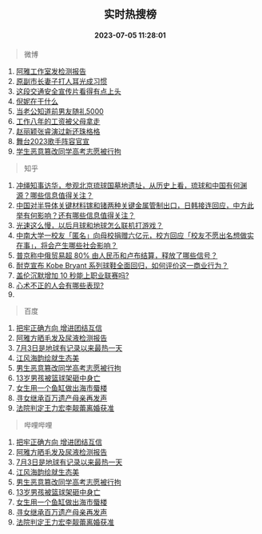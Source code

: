 <div align="center"><h2>实时热搜榜</h2><h4>2023-07-05 11:28:01</h4></div>

> 微博  

1. [阿雅工作室发检测报告](https://s.weibo.com/weibo?q=%23%E9%98%BF%E9%9B%85%E5%B7%A5%E4%BD%9C%E5%AE%A4%E5%8F%91%E6%A3%80%E6%B5%8B%E6%8A%A5%E5%91%8A%23&t=31&band_rank=1&Refer=top)<br />
2. [原副市长妻子打人耳光成习惯](https://s.weibo.com/weibo?q=%23%E5%8E%9F%E5%89%AF%E5%B8%82%E9%95%BF%E5%A6%BB%E5%AD%90%E6%89%93%E4%BA%BA%E8%80%B3%E5%85%89%E6%88%90%E4%B9%A0%E6%83%AF%23&t=31&band_rank=2&Refer=top)<br />
3. [这段交通安全宣传片看得有点上头](https://s.weibo.com/weibo?q=%23%E8%BF%99%E6%AE%B5%E4%BA%A4%E9%80%9A%E5%AE%89%E5%85%A8%E5%AE%A3%E4%BC%A0%E7%89%87%E7%9C%8B%E5%BE%97%E6%9C%89%E7%82%B9%E4%B8%8A%E5%A4%B4%23&t=31&band_rank=3&Refer=top)<br />
4. [倪妮在干什么](https://s.weibo.com/weibo?q=%E5%80%AA%E5%A6%AE%E5%9C%A8%E5%B9%B2%E4%BB%80%E4%B9%88&t=31&band_rank=4&Refer=top)<br />
5. [当老公知道前男友随礼5000](https://s.weibo.com/weibo?q=%23%E5%BD%93%E8%80%81%E5%85%AC%E7%9F%A5%E9%81%93%E5%89%8D%E7%94%B7%E5%8F%8B%E9%9A%8F%E7%A4%BC5000%23&t=31&band_rank=5&Refer=top)<br />
6. [工作八年的工资被父母拿走](https://s.weibo.com/weibo?q=%23%E5%B7%A5%E4%BD%9C%E5%85%AB%E5%B9%B4%E7%9A%84%E5%B7%A5%E8%B5%84%E8%A2%AB%E7%88%B6%E6%AF%8D%E6%8B%BF%E8%B5%B0%23&t=31&band_rank=6&Refer=top)<br />
7. [赵丽颖张睿演过新还珠格格](https://s.weibo.com/weibo?q=%23%E8%B5%B5%E4%B8%BD%E9%A2%96%E5%BC%A0%E7%9D%BF%E6%BC%94%E8%BF%87%E6%96%B0%E8%BF%98%E7%8F%A0%E6%A0%BC%E6%A0%BC%23&t=31&band_rank=7&Refer=top)<br />
8. [舞台2023歌手阵容官宣](https://s.weibo.com/weibo?q=%23%E8%88%9E%E5%8F%B02023%E6%AD%8C%E6%89%8B%E9%98%B5%E5%AE%B9%E5%AE%98%E5%AE%A3%23&t=31&band_rank=8&Refer=top)<br />
9. [学生恶意篡改同学高考志愿被行拘](https://s.weibo.com/weibo?q=%23%E5%AD%A6%E7%94%9F%E6%81%B6%E6%84%8F%E7%AF%A1%E6%94%B9%E5%90%8C%E5%AD%A6%E9%AB%98%E8%80%83%E5%BF%97%E6%84%BF%E8%A2%AB%E8%A1%8C%E6%8B%98%23&t=31&band_rank=9&Refer=top)<br />

> 知乎  

1. [冲绳知事访华，参观北京琉球国墓地遗址，从历史上看，琉球和中国有何渊源？哪些信息值得关注？](https://www.zhihu.com/question/610361691)<br />
2. [中国对半导体关键材料镓和锗两种关键金属管制出口，日韩接连回应，中方此举有何影响？还有哪些信息值得关注？](https://www.zhihu.com/question/610357929)<br />
3. [光速这么慢，以后月球和地球怎么联机打游戏？](https://www.zhihu.com/question/609921573)<br />
4. [中南大学一校友「匿名」向母校捐赠六亿元，校方回应「校友不愿出名想做实在事」，将会产生哪些社会影响？](https://www.zhihu.com/question/610238278)<br />
5. [普京称中俄贸易超 80% 由人民币和卢布结算，释放了哪些信号？](https://www.zhihu.com/question/610356466)<br />
6. [耐克宣布 Kobe Bryant 系列球鞋全面回归，如何评价这一商业行为？](https://www.zhihu.com/question/610236585)<br />
7. [盖伦沉默增加 10 秒能上职业联赛吗?](https://www.zhihu.com/question/610089911)<br />
8. [心术不正的人会有哪些表现?](https://www.zhihu.com/question/606642834)<br />
9. []()<br />

> 百度  

1. [把牢正确方向 增进团结互信](https://www.baidu.com/s?wd=%E6%8A%8A%E7%89%A2%E6%AD%A3%E7%A1%AE%E6%96%B9%E5%90%91+%E5%A2%9E%E8%BF%9B%E5%9B%A2%E7%BB%93%E4%BA%92%E4%BF%A1&sa=fyb_news&rsv_dl=fyb_news)<br />
2. [阿雅方晒毛发及尿液检测报告](https://www.baidu.com/s?wd=%E9%98%BF%E9%9B%85%E6%96%B9%E6%99%92%E6%AF%9B%E5%8F%91%E5%8F%8A%E5%B0%BF%E6%B6%B2%E6%A3%80%E6%B5%8B%E6%8A%A5%E5%91%8A&sa=fyb_news&rsv_dl=fyb_news)<br />
3. [7月3日是地球有记录以来最热一天](https://www.baidu.com/s?wd=7%E6%9C%883%E6%97%A5%E6%98%AF%E5%9C%B0%E7%90%83%E6%9C%89%E8%AE%B0%E5%BD%95%E4%BB%A5%E6%9D%A5%E6%9C%80%E7%83%AD%E4%B8%80%E5%A4%A9&sa=fyb_news&rsv_dl=fyb_news)<br />
4. [江风海韵绘就生态美](https://www.baidu.com/s?wd=%E6%B1%9F%E9%A3%8E%E6%B5%B7%E9%9F%B5%E7%BB%98%E5%B0%B1%E7%94%9F%E6%80%81%E7%BE%8E&sa=fyb_news&rsv_dl=fyb_news)<br />
5. [男生恶意篡改同学高考志愿被行拘](https://www.baidu.com/s?wd=%E7%94%B7%E7%94%9F%E6%81%B6%E6%84%8F%E7%AF%A1%E6%94%B9%E5%90%8C%E5%AD%A6%E9%AB%98%E8%80%83%E5%BF%97%E6%84%BF%E8%A2%AB%E8%A1%8C%E6%8B%98&sa=fyb_news&rsv_dl=fyb_news)<br />
6. [13岁男孩被篮球架砸中身亡](https://www.baidu.com/s?wd=13%E5%B2%81%E7%94%B7%E5%AD%A9%E8%A2%AB%E7%AF%AE%E7%90%83%E6%9E%B6%E7%A0%B8%E4%B8%AD%E8%BA%AB%E4%BA%A1&sa=fyb_news&rsv_dl=fyb_news)<br />
7. [女生用一个鱼缸做出海市蜃楼](https://www.baidu.com/s?wd=%E5%A5%B3%E7%94%9F%E7%94%A8%E4%B8%80%E4%B8%AA%E9%B1%BC%E7%BC%B8%E5%81%9A%E5%87%BA%E6%B5%B7%E5%B8%82%E8%9C%83%E6%A5%BC&sa=fyb_news&rsv_dl=fyb_news)<br />
8. [寻女继承百万遗产母亲再发声](https://www.baidu.com/s?wd=%E5%AF%BB%E5%A5%B3%E7%BB%A7%E6%89%BF%E7%99%BE%E4%B8%87%E9%81%97%E4%BA%A7%E6%AF%8D%E4%BA%B2%E5%86%8D%E5%8F%91%E5%A3%B0&sa=fyb_news&rsv_dl=fyb_news)<br />
9. [法院判定王力宏李靓蕾离婚获准](https://www.baidu.com/s?wd=%E6%B3%95%E9%99%A2%E5%88%A4%E5%AE%9A%E7%8E%8B%E5%8A%9B%E5%AE%8F%E6%9D%8E%E9%9D%93%E8%95%BE%E7%A6%BB%E5%A9%9A%E8%8E%B7%E5%87%86&sa=fyb_news&rsv_dl=fyb_news)<br />

> 哔哩哔哩  

1. [把牢正确方向 增进团结互信](https://www.baidu.com/s?wd=%E6%8A%8A%E7%89%A2%E6%AD%A3%E7%A1%AE%E6%96%B9%E5%90%91+%E5%A2%9E%E8%BF%9B%E5%9B%A2%E7%BB%93%E4%BA%92%E4%BF%A1&sa=fyb_news&rsv_dl=fyb_news)<br />
2. [阿雅方晒毛发及尿液检测报告](https://www.baidu.com/s?wd=%E9%98%BF%E9%9B%85%E6%96%B9%E6%99%92%E6%AF%9B%E5%8F%91%E5%8F%8A%E5%B0%BF%E6%B6%B2%E6%A3%80%E6%B5%8B%E6%8A%A5%E5%91%8A&sa=fyb_news&rsv_dl=fyb_news)<br />
3. [7月3日是地球有记录以来最热一天](https://www.baidu.com/s?wd=7%E6%9C%883%E6%97%A5%E6%98%AF%E5%9C%B0%E7%90%83%E6%9C%89%E8%AE%B0%E5%BD%95%E4%BB%A5%E6%9D%A5%E6%9C%80%E7%83%AD%E4%B8%80%E5%A4%A9&sa=fyb_news&rsv_dl=fyb_news)<br />
4. [江风海韵绘就生态美](https://www.baidu.com/s?wd=%E6%B1%9F%E9%A3%8E%E6%B5%B7%E9%9F%B5%E7%BB%98%E5%B0%B1%E7%94%9F%E6%80%81%E7%BE%8E&sa=fyb_news&rsv_dl=fyb_news)<br />
5. [男生恶意篡改同学高考志愿被行拘](https://www.baidu.com/s?wd=%E7%94%B7%E7%94%9F%E6%81%B6%E6%84%8F%E7%AF%A1%E6%94%B9%E5%90%8C%E5%AD%A6%E9%AB%98%E8%80%83%E5%BF%97%E6%84%BF%E8%A2%AB%E8%A1%8C%E6%8B%98&sa=fyb_news&rsv_dl=fyb_news)<br />
6. [13岁男孩被篮球架砸中身亡](https://www.baidu.com/s?wd=13%E5%B2%81%E7%94%B7%E5%AD%A9%E8%A2%AB%E7%AF%AE%E7%90%83%E6%9E%B6%E7%A0%B8%E4%B8%AD%E8%BA%AB%E4%BA%A1&sa=fyb_news&rsv_dl=fyb_news)<br />
7. [女生用一个鱼缸做出海市蜃楼](https://www.baidu.com/s?wd=%E5%A5%B3%E7%94%9F%E7%94%A8%E4%B8%80%E4%B8%AA%E9%B1%BC%E7%BC%B8%E5%81%9A%E5%87%BA%E6%B5%B7%E5%B8%82%E8%9C%83%E6%A5%BC&sa=fyb_news&rsv_dl=fyb_news)<br />
8. [寻女继承百万遗产母亲再发声](https://www.baidu.com/s?wd=%E5%AF%BB%E5%A5%B3%E7%BB%A7%E6%89%BF%E7%99%BE%E4%B8%87%E9%81%97%E4%BA%A7%E6%AF%8D%E4%BA%B2%E5%86%8D%E5%8F%91%E5%A3%B0&sa=fyb_news&rsv_dl=fyb_news)<br />
9. [法院判定王力宏李靓蕾离婚获准](https://www.baidu.com/s?wd=%E6%B3%95%E9%99%A2%E5%88%A4%E5%AE%9A%E7%8E%8B%E5%8A%9B%E5%AE%8F%E6%9D%8E%E9%9D%93%E8%95%BE%E7%A6%BB%E5%A9%9A%E8%8E%B7%E5%87%86&sa=fyb_news&rsv_dl=fyb_news)<br />

